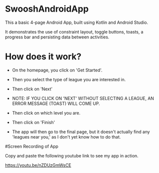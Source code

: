 # SwooshAndroidApp

This a basic 4-page Android App, built using Kotlin and Android Studio.

It demonstrates the use of constraint layout, toggle buttons, toasts, a progress bar and persisting data between activities.


# How does it work?

- On the homepage, you click on 'Get Started'.

- Then you select the type of league you are interested in.

- Then click on 'Next'

- NOTE: IF YOU CLICK ON 'NEXT' WITHOUT SELECTING A LEAGUE, AN ERROR MESSAGE (TOAST) WILL COME UP.

- Then click on which level you are.

- Then click on 'Finish'

- The app will then go to the final page, but it doesn't actually find any 'leagues near you,' as I don't yet know how to do that.


#Screen Recording of App

Copy and paste the following youtube link to see my app in action.

https://youtu.be/nZDUzGmWsCE

